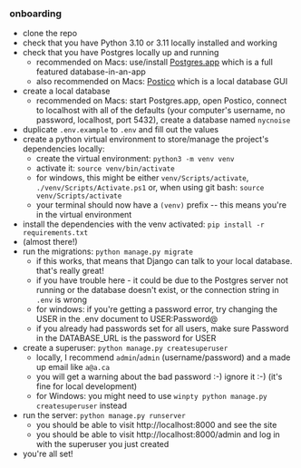 ### onboarding

- clone the repo
- check that you have Python 3.10 or 3.11 locally installed and working
- check that you have Postgres locally up and running
  - recommended on Macs: use/install [Postgres.app](https://postgresapp.com/) which is a full featured database-in-an-app
  - also recommended on Macs: [Postico](https://eggerapps.at/postico2/) which is a local database GUI
- create a local database
  - recommended on Macs: start Postgres.app, open Postico, connect to localhost with all of the defaults (your computer's username, no password, localhost, port 5432), create a database named `nycnoise`
- duplicate `.env.example` to `.env` and fill out the values
- create a python virtual environment to store/manage the project's dependencies locally:
  - create the virtual environment: `python3 -m venv venv`
  - activate it: `source venv/bin/activate`
  - for windows, this might be either `venv/Scripts/activate`, `./venv/Scripts/Activate.ps1` or, when using git bash: `source venv/Scripts/activate`
  - your terminal should now have a `(venv)` prefix -- this means you're in the virtual environment
- install the dependencies with the venv activated: `pip install -r requirements.txt`
- (almost there!)
- run the migrations: `python manage.py migrate`
  - if this works, that means that Django can talk to your local database. that's really great!
  - if you have trouble here - it could be due to the Postgres server not running or the database doesn't exist, or the connection string in `.env` is wrong
  - for windows: if you're getting a password error, try changing the USER in the .env document to USER:Password@
  - if you already had passwords set for all users, make sure Password in the DATABASE_URL is the password for USER
- create a superuser: `python manage.py createsuperuser`
  - locally, I recommend `admin`/`admin` (username/password) and a made up email like `a@a.ca`
  - you will get a warning about the bad password :-) ignore it :-) (it's fine for local development)
  - for Windows: you might need to use `winpty python manage.py createsuperuser` instead
- run the server: `python manage.py runserver`
  - you should be able to visit http://localhost:8000 and see the site
  - you should be able to visit http://localhost:8000/admin and log in with the superuser you just created
- you're all set!
